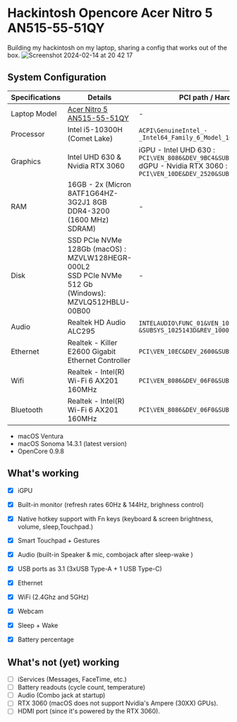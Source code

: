 # Hackintosh Opencore Acer Nitro 5 AN515-55-51QY

 Building my hackintosh on my laptop, sharing a config that works out of the box.
![Screenshot 2024-02-14 at 20 42 17](https://github.com/iwissemben/Hackintosh-Opencore-Acer-Nitro-5-AN515-55-51QY/assets/107781875/97335928-6d18-4f7b-850a-5287d401fddb)

 ## System Configuration

 | Specifications | Details       | PCI path / Hardware ID |
 | ------------- | ------------- |----------------------- |
 | Laptop Model  | [Acer Nitro 5 AN515-55-51QY](https://www.acer.com/fr-fr/laptops/nitro/nitro-5/pdp/NH.QB2EF.004) |-|
 | Processor     | Intel i5-10300H (Comet Lake) |`ACPI\GenuineIntel_-_Intel64_Family_6_Model_165`|
 | Graphics      | Intel UHD 630 & Nvidia RTX 3060 | iGPU - Intel UHD 630 :<br> `PCI\VEN_8086&DEV_9BC4&SUBSYS_143D1025&REV_05`<br> dGPU - Nvidia RTX 3060 :<br> `PCI\VEN_10DE&DEV_2520&SUBSYS_143E1025&REV_A1`|
 | RAM           | 16GB - 2x (Micron 8ATF1G64HZ-3G2J1 8GB DDR4-3200 (1600 MHz) SDRAM) |-|
 | Disk          | SSD PCIe NVMe 128Gb (macOS) : <br> MZVLW128HEGR-000L2 <br> SSD PCIe NVMe 512 Gb (Windows): <br>MZVLQ512HBLU-00B00  | - |
 | Audio         | Realtek HD Audio ALC295 |`INTELAUDIO\FUNC_01&VEN_10EC&DEV_0295`<br>`&SUBSYS_1025143D&REV_1000`|
 | Ethernet      | Realtek - Killer E2600 Gigabit Ethernet Controller |`PCI\VEN_10EC&DEV_2600&SUBSYS_143D1025&REV_21`|
 | Wifi          | Realtek - Intel(R) Wi-Fi 6 AX201 160MHz |`PCI\VEN_8086&DEV_06F0&SUBSYS_00748086&REV_00`|
 | Bluetooth     | Realtek - Intel(R) Wi-Fi 6 AX201 160MHz |`PCI\VEN_8086&DEV_06F0&SUBSYS_00748086&REV_00`|

- macOS Ventura
- macOS Sonoma 14.3.1 (latest version)
- OpenCore 0.9.8

## What's working

- [x] iGPU
- [x] Built-in monitor (refresh rates 60Hz & 144Hz, brighness control)
- [x] Native hotkey support with Fn keys (keyboard & screen brightness, volume, sleep,Touchpad.)
- [x] Smart Touchpad + Gestures
- [x] Audio (built-in Speaker & mic, combojack after sleep-wake )
- [x] USB ports as 3.1 (3xUSB Type-A + 1 USB Type-C)
- [x] Ethernet
- [x] WiFi (2.4Ghz and 5GHz)
- [x] Webcam
- [x] Sleep + Wake
- [x] Battery percentage


## What's not (yet) working
- [ ] iServices (Messages, FaceTime, etc.)
- [ ] Battery readouts (cycle count, temperature)
- [ ] Audio (Combo jack at startup)
- [ ] RTX 3060 (macOS does not support Nvidia's Ampere (30XX) GPUs).
- [ ] HDMI port (since it's powered by the RTX 3060).
